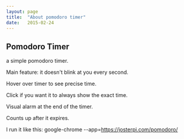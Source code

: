 ```yaml
---
layout: page
title:  "About pomodoro timer"
date:   2015-02-24
---
```


## Pomodoro Timer

a simple pomodoro timer.

Main feature: it doesn't blink at you every second.

Hover over timer to see precise time.

Click if you want it to always show the exact time.

Visual alarm at the end of the timer.

Counts up after it expires.

I run it like this: google-chrome --app=https://josterpi.com/pomodoro/
